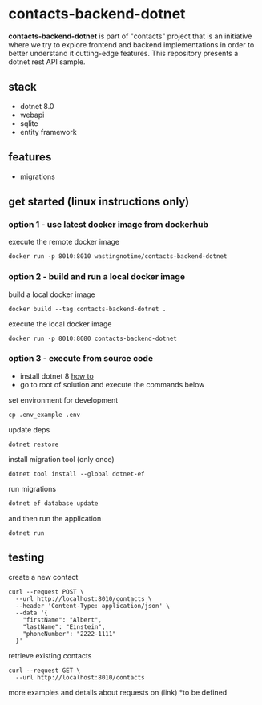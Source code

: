 # contacts-backend-dotnet

**contacts-backend-dotnet** is part of "contacts" project that is an initiative where we try to explore frontend and backend implementations in order to better understand it cutting-edge features. This repository presents a dotnet rest API sample.

## stack
* dotnet 8.0
* webapi
* sqlite
* entity framework

## features
* migrations



## get started (linux instructions only)

### option 1 - use latest docker image from dockerhub

execute the remote docker image
```
docker run -p 8010:8010 wastingnotime/contacts-backend-dotnet
```

### option 2 - build and run a local docker image
build a local docker image
```
docker build --tag contacts-backend-dotnet .
```

execute the local docker image
```
docker run -p 8010:8080 contacts-backend-dotnet
```

### option 3 - execute from source code

- install dotnet 8 [how to](https://learn.microsoft.com/en-us/dotnet/core/install/linux)
- go to root of solution and execute the commands below

set environment for development
```
cp .env_example .env
```

update deps
```
dotnet restore
```

install migration tool (only once)
```
dotnet tool install --global dotnet-ef
```

run migrations
```
dotnet ef database update
```

and then run the application
```
dotnet run 
```

## testing
create a new contact
```
curl --request POST \
  --url http://localhost:8010/contacts \
  --header 'Content-Type: application/json' \
  --data '{
	"firstName": "Albert",
	"lastName": "Einstein",
	"phoneNumber": "2222-1111"
  }'
```

retrieve existing contacts
```
curl --request GET \
  --url http://localhost:8010/contacts
```
more examples and details about requests on (link) *to be defined
